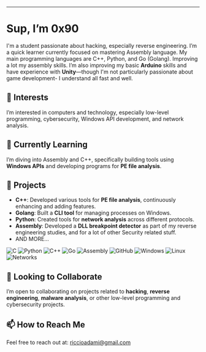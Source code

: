 ---
# Sup, I’m 0x90

I'm a student passionate about hacking, especially reverse engineering. I’m a quick learner currently focused on mastering Assembly language. My main programming languages are C++, Python, and Go (Golang). Improving a lot my assembly skills. I’m also improving my basic **Arduino** skills and have experience with **Unity**—though I'm not particularly passionate about game development- I understand all fast and well.

## 👀 Interests
I’m interested in computers and technology, especially low-level programming, cybersecurity, Windows API development, and network analysis.

## 🌱 Currently Learning
I’m diving into Assembly and C++, specifically building tools using **Windows APIs** and developing programs for **PE file analysis**.

## 💼 Projects
- **C++**: Developed various tools for **PE file analysis**, continuously enhancing and adding features.
- **Golang**: Built a **CLI tool** for managing processes on Windows.
- **Python**: Created tools for **network analysis** across different protocols.
- **Assembly**: Developed a **DLL breakpoint detector** as part of my reverse engineering studies, and for a lot of other Security related stuff.
- AND MORE…

![C](https://img.shields.io/badge/C-A8B9CC?logo=c&logoColor=black&style=for-the-badge)
![Python](https://img.shields.io/badge/Python-3776AB?logo=python&logoColor=white&style=for-the-badge)
![C++](https://img.shields.io/badge/C++-00599C?logo=cplusplus&logoColor=white&style=for-the-badge)
![Go](https://img.shields.io/badge/Go-00ADD8?logo=go&logoColor=white&style=for-the-badge)
![Assembly](https://img.shields.io/badge/Assembly-525252?style=for-the-badge)
![GitHub](https://img.shields.io/badge/GitHub-181717?logo=github&logoColor=white&style=for-the-badge)
![Windows](https://img.shields.io/badge/Windows-0078D6?logo=windows&logoColor=white&style=for-the-badge)
![Linux](https://img.shields.io/badge/Linux-FCC624?logo=linux&logoColor=black&style=for-the-badge)
![Networks](https://img.shields.io/badge/Networks-008080?style=for-the-badge)

## 💞️ Looking to Collaborate
I’m open to collaborating on projects related to **hacking**, **reverse engineering**, **malware analysis**, or other low-level programming and cybersecurity projects.

## 📫 How to Reach Me
Feel free to reach out at: [riccioadami@gmail.com](mailto:riccioadami@gmail.com)
